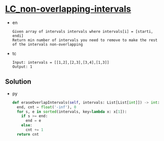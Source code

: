 # [LC_non-overlapping-intervals](https://leetcode.com/problems/non-overlapping-intervals)

* en

  ```en
  Given array of intervals intervals where intervals[i] = [starti, endi]
  Return min number of intervals you need to remove to make the rest of the intervals non-overlapping
  ```

* tc

  ```tc
  Input: intervals = [[1,2],[2,3],[3,4],[1,3]]
  Output: 1
  ```

## Solution

* py

  ```py
  def eraseOverlapIntervals(self, intervals: List[List[int]]) -> int:
    end, cnt = float('-inf'), 0
    for s, e in sorted(intervals, key=lambda x: x[1]):
      if s >= end:
        end = e
      else:
        cnt += 1
    return cnt
  ```
